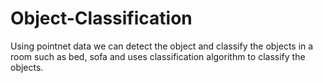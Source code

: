 # Object-Classification


Using pointnet data we can detect the object and classify the objects in a room such as bed, sofa and uses classification algorithm to classify the objects.
